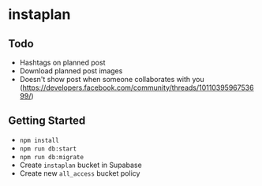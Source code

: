 # instaplan

## Todo

- Hashtags on planned post
- Download planned post images
- Doesn't show post when someone collaborates with you (<https://developers.facebook.com/community/threads/1011039596753699/>)

## Getting Started

- `npm install`
- `npm run db:start`
- `npm run db:migrate`
- Create `instaplan` bucket in Supabase
- Create new `all_access` bucket policy
